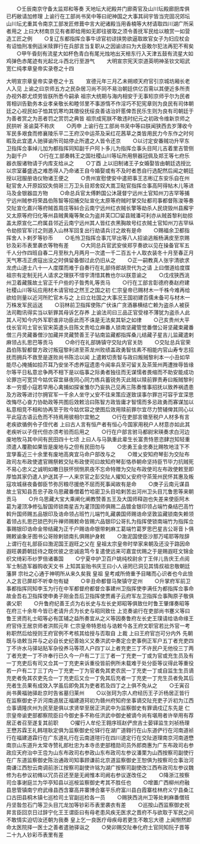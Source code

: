 <!-- { "loadSidebar": true } -->
　　○壬辰南京守备太监郑和等奏  天地坛大祀殿并门廊斋官及山川坛殿廊厨库俱已朽敝请加修理  上谕行在工部尚书吴中等曰祀神国之大事其祠宇皆当完固况郊坛山川坛尤重其令南京工部发匠修葺中言大祀诸殿当用香楠等大材请取四川湖广所采者用之  上曰大材南京见有者即给用如无即往彼取之须令善抚军民给以粮赏一如营造工匠之例
　　○复辽东都指挥佥事牛谅官初谅挟势欲逼取故官女子为妇应杖会有诏恤刑准例运米赎罪行在兵部言当复职从之因谕谅曰为大臣敢尔犯法再犯不宥矣
　　○甲午昏刻有流星大如杯色青白有尾光烛地出天棓东行入天津五鼓有流星大如鸡弹色赤尾迹有光起北斗西北行至游气
　　大明宣宗宪天崇道英明神圣钦文昭武宽仁纯孝章皇帝实录卷之十四


大明宣宗章皇帝实录卷之十五
　　宣德元年三月乙未朔顺天府官引京城坊厢长老人入见  上谕之曰京师五方之民杂居习尚不同不易治朝廷供亿百需以其便近多所责办视外郡尤烦劳皆朕所悉今嗣承  祖宗大统期与海内相安于无事矧京师乎尔为民者胥相训告勤务本业孝亲敬长和睦邻里不事游惰不作淫巧不犯宪章则为良民有司体朝廷之心视民如子恤其饥寒均其徵役抚绥良善诘治奸慝俾吾民乐生则为良有司朝廷于为善者赏之为恶者罚之赏罚之典皆  祖宗成宪朕不敢违时纪元之初政令维新京师之民拱听  圣谕莫不称庆
　　○丙申  上谕行在工部尚书吴中等曰朕闻狭西去岁薄收今军民多艰食而修襄陵乐平二王府汉中运茶及采红花茜草之类皆用民力今东作之时何暇及此宜遣人驰驿谕所司姑停止所遣之人皆令还京
　　○以讨定安番贼功升罕东卫指挥佥事绰儿加为都指挥同知副千户阿卜多儿为指挥佥事头目阿儿吉着里吉管侧为副千户
　　○行在工部奏韩王之国社稷山川等坛所用祭器冠佩及郑王等七府乐器衣服诸物请于内库支给从之
　　○丁酉  上以旧制诸王子女婚娶皆由朝廷选授比以宗室蕃盛选之难悉得人乃命诸王自今婚娶或有不及时者悉自行选配然后闻之朝廷授以冠服册诰仪物诸王便之
　　○贵州宣慰使安中遣把事王志彬辽东安乐自在州鞑官舍人开原奴奴失倘哥三万卫头目郑舍奴大嵩卫鞑官指挥佥事高阿得帖木儿等进马及金银器皿方物
　　○命总兵官太傅黔国公沐晟督宁远州土官知州刀吉罕等捕宁远州贼参将荣昌伯陈智等招捕交阯宣化太原等府贼时掌交阯都司事都督陈浚等奏交阯宣化嘉兴等府贼首周庄等紏合云南宁远州红衣贼长擎等劫杀人民烧毁州县廨宇又太原等府归化等州县贼黄庵等聚众为盗并芙□□留县贼潘可利亦从贼首黎利劫掠盖太原宣化二府属县邻近云南宁远州其人皆红衣黑胸故号红衣贼土官知州刀吉罕纵令劫掠官军讨之则遁入山林军回复出行劫请兵讨之故有是命
　　○赐福余卫都指挥舍人卜剌歹等钞币
　　○毛怜卫指挥佥事兀罕出等八人招谕逃叛杨满皮至京赐钞及彩币表里袭衣等物有差
　　○大同总兵官武安侯郑亨奏欲以见在操备官军五千人分作四班自春二月至秋九月两月一次遣一千二百五十人取衣装冬十月至春正月天气寒冱正虏寇出没之时俱留备御过此仍旧从之
　　○正一嗣教真人张宇清欲求龙虎山道士八十一人度牒而难于自奏行在礼部侍郎胡濙代为之请  上曰僧道给度牒  祖宗有定制无托人请求之理朕不惜宇清惜其教也尔以朕意谕之
　　○戊戌狭西洮州卫着藏簇故土官正千户些的子昝秀癿等贡马
　　○行在工部言彰德府奏赵府建社稷山川等坛应用材木请官给之然王之国之初  仁宗皇帝已赐材木一千株今难再给欲给则量以近河所贮官木与之  上曰立社国之大事况王国初建百儒未备可与材木一万株发军民运送
　　○羽林前卫指挥使陈广伏诛广贪酒暴横结亡赖为盗杀人被获法司鞫讯得实当以斩罪其母诉乞存养  上谕法司曰三品正官受禄不薄犹为盗杀人此其人可知今内外军职谁非功臣此而不诛是无法矣其斩之如律
　　○己亥贵州大平伐长官司土官长官宋英遣头目陈文贵哈立麻番人锁南坚藏管觉番僧公哥坚藏束藏番僧三丹灵藏番僧沙加藏并灵藏赞善王子钻南监藏都指挥桑儿结藏子星吉儿监藏遣剌麻领占扎思巴等贡马
　　○命行在礼部铸镇守交阯内官关防
　　○交阯总兵官荣昌伯陈智都督方政讨叛寇黎利进至茶龙州败绩盖政勇智怯素不相能内官山寿专志招抚而拥兵不救至是遂败尚书陈洽以闻  上遣敕切责智与政曰叛贼黎利本一小丑如早能尽心掩捕如拾芥耳乃安坐不虑养寇遗患今闻率兵至可留关及茶笼州两遭挫辱皆缘尔等平日私意忿争两不相下是以临事之际勇者独往而无谋懦者畏缩而不助安能成功论罪岂可宽贷今姑优容宜昼夜同心同力练兵蓄锐务灭此贼以赎前罪责寿曰叛贼黎利本一穷蹙小寇若早用心禽捕如探雀雏尔乃妄执己见再三陈奏惟事招抚以致养祸遗患及方政等进讨尔拥官军一千余人坐守乂安不往来策应遂致误事尔罪岂可容乎宜深思改悔尽心奋力协助政等共图后效敕洽曰陈智方政皆庸才智懦而多忌政勇而寡谋加以私意相竞不相和协再至于败今姑优容之使图后效用赎前罪尔宜尽力赞辅俾其同心以平此寇古语云危而不持焉用彼相尔宜勉之
　　○行在吏部言徵至税户人材多有言老疾欲循例令子侄代者  上曰古人言有恒产者有恒心今国家用税户人材意亦如此其老疾听以子侄代但亦须考验而后用之
　　○行在户部言驸马都尉宋瑛奏求白河边废地牧马其中间有民田四十七顷  上曰人与马孰重此辈生长富贵恃恩恣肆岂知轻重须遣人覆勘如果皆是废地与之但有民田勿与
　　○忠勇王金忠奏比赐牧地洼下不宜孳畜近三十余里有废地高爽宜马命户部改与之
　　○赠乂安知府琴彭为交阯布政司左布政使遣官赐祭敕交阯布政使司曰故知府琴彭恪恭朝命坚持臣节毕力抗贼死不易心忠义之诚明如皦日朕怀悯恻夙夜不忘命特赠为交阯布政使司左布政使敕至即厚恤其家仍遣人护送其子一人来京官之彭交阯人擢知乂安府守茶笼州民怀其惠及叛寇攻城昼夜备御臣节弥厉粮尽援绝不屈而死事闻故有是命
　　○庚子云南元谋县故土官知县吾忠子政乌思藏番僧着竹哈密卫头目哈剌苦出河州卫头目兀鲁思等来朝贡马
　　○升乌思藏大宝大乘阐化阐教赞善五王及大国师释迦也失差来使臣阿木葛为灌顶净修弘智国师锁南星吉为灌顶国师俱赐二品镀金银印领占端竹桑结巴高竹斡升国师赐五品银印及诰命领占班竹儿端竹癿藏袭国师赐诰命坚敦监藏锁南失赖领着领占扎思巴锁巴列升禅师赐敕命皆赐六品银印公哥扎为指挥使锁南端竹为指挥佥事赐银印诰命金带结藏为正千户赐诰命银带剌麻工葛端竹葛罗思巴星吉公哥音卜俱赐敕谕象牙图书公哥赊剌锁南扎俱赐护身敕
　　○渤泥国使臣沙那万喏耶等陛辞  上谓行在礼部臣曰渤泥国王遐旺之父在  皇祖太宗皇帝时举家来朝及还没于路因命遐旺袭爵朝廷待之既优彼之忠诚逾笃今复遣使远来可嘉宜优赐之于是赐遐旺文锦金织文绮彩币纱罗倍诸番国
　　○宁夏中护卫百户姚纯校尉余丁王伴儿告庆王点阅军士制造军器购收天文书  上知其妄贻书庆王曰小人诬罔已洞见其情叔祖忠敬朝廷藩屏  宗社之心通于神明所从来久矣我  皇祖  皇考咸所倚重予目睹而心识者也今此憸人之言已屏却不听幸勿有疑
　　○辛丑命都督马聚镇守定州
　　○升掌府军前卫事都指挥同知李玉为行在中军都督府都督佥事建州卫指挥使李满任为都指挥佥事命故金吾右卫指挥使申勇子刚金吾后卫指挥使贾甫子云府军左卫指挥佥事陶原子敬俱袭父职
　　○升鲁府纪善王贞为右长史与左长史郑昭等俱致仕时鲁王肇煇奏昭等在府三十余年今皆已老请升贞为长史与昭同致仕  上览奏谕行在吏部尚书蹇义等曰鲁王贤而礼士昭等必有匡辅之益所奏宜从之义等因奏鲁府左长史王璞请给诰命缘王府官侍王居京师者洪熙元年  仁宗皇帝特恩给与诰敕今各王府文职官若比外官一考称职然后给授则王府官例不考核其给授与否取自  上裁  上曰王府官岂可分内外  先朝既与诰敕当并与之必自长史纪善始义又奏洪武中奏定佥吏事例正军户五丁者充吏四丁不许水马驿站贴军杂役养马等项人户四丁以上者充吏三丁不许民户无他役三丁两丁者充吏一丁不许奉行已久今一户有二丁三丁者一丁充吏一丁或为官或充生员及有一丁充吏后有司又佥其一丁充吏来诉重役皆前例所未载难于处分臣等议得此等重役若一户有二丁三丁内一丁充吏一丁为官者免其吏农民一丁充吏一丁或自监生生员谪充吏者免其农吏先佥一丁充吏后又佥一丁免其后充者一丁充吏一丁充生员者免其后充者生员果有成效入学虽后即免其为吏者若及四丁之上俱不免从之
　　○壬寅召尚书黄福驰驿赴京时告省墓归莱州
　　○以张珂为宗人府经历王子沂杨居正皆行在监察御史子沂河南道居正福建道珂初为赣州府知府坐事谪交阯充吏子沂初为江西佥事谪隆庆州为民至是俱以求贤举至居正洪武中为监察御史有罪谪戍辽东先是  仁宗皇帝谕吏部都察院臣曰今御史多不称任洪武中御史被谪今尚有堪用者许举用有荐居正者召至遂复其前职
　　○擢行人牟伦王翱序班赵俨庶吉士晏铎监生刘祯杨理王懋苏霖王礼韩瑄耿定俱为监察御史伦铎行在湖广道翱行在山东道俨行在河南道祯行在福建道霖行在广东道礼行在云南道瑄行在四川道定行在交阯道理南京河南道懋南京山东道升太常寺赞礼郎杜忠为本寺丞吏部稽勋司员外郎商惠为广东布政司右参政应天府治中王卺为山东布政司右参政山东布政司左参议潘栗为山西按察司副使行在广东道监察御史陈治通政司知事顾谦前北京道监察御史王恕俱为按察司佥事治河南谦江西恕云南调前浙江按察司副使许铭为湖广按察司副使改江西布政司左参议魏修为右参议初脩以冗员召还至是无阙惟本司阙右参议遂改任之
　　○降浙江按察司佥事谢庭兰为华亭知县以巡桉监察御史考其不胜任也
　　○增置广西柳州府融县思管镇南宁府武缘县西含寨高井寨博合寨平乐府富川县白霞寨桂林府义宁县桑江口古田县桐木镇七巡检司土官副巡检各一员
　　○赐狭西洮州卫等处剌麻番僧班丹坚昝忽石门等卫头目兀龙加等钞彩币表里袭衣有差
　　○巡按山西监察御史祝昇言臣回京日过辞宁化王王谓臣曰有母老患风疾无医求之晋府不与欲取于军民之间不敢情实迫切汝还朝为我奏  皇上乞一良医疗母疾母若更生不敢忘大德  上闻恻然即命太医院择一医士之善者遣驰驿诣之
　　○癸卯赐交阯奉化府土官同知阮子晋等二十九人钞彩币表里有差
